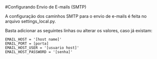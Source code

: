 #Configurando Envio de E-mails (SMTP)

A configuração dos caminhos SMTP para o envio de e-mails é feita no arquivo settings_local.py.

Basta adicionar as seguintes linhas ou alterar os valores, caso já existam:
```
EMAIL_HOST = '[host name]'
EMAIL_PORT = [porta]
EMAIL_HOST_USER = '[usuario host]'
EMAIL_HOST_PASSWORD = '[senha]'
```
